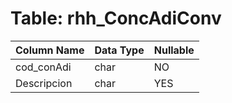 # Table: rhh_ConcAdiConv

| Column Name | Data Type | Nullable |
|-------------|-----------|----------|
| cod_conAdi | char | NO |
| Descripcion | char | YES |
